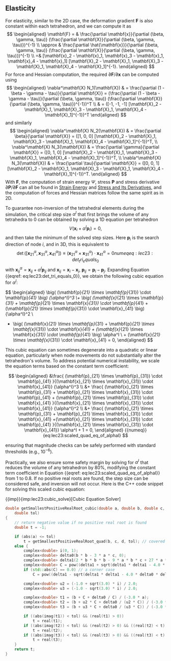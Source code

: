 ## Elasticity

For elasticity, similar to the 2D case, the deformation gradient $\mathbf{F}$ is also constant within each tetrahedron, and we can compute it as
$$
\begin{aligned}
    \mathbf{F} = & \frac{\partial \mathbf{x}}{\partial (\beta, \gamma, \tau)} (\frac{\partial \mathbf{X}}{\partial (\beta, \gamma, \tau)})^{-1} 
    \\
    \approx & \frac{\partial \hat{\mathbf{x}}}{\partial (\beta, \gamma, \tau)} (\frac{\partial \mathbf{X}}{\partial (\beta, \gamma, \tau)})^{-1} \\
    =& [\mathbf{x}_2 - \mathbf{x}_1, \mathbf{x}_3 - \mathbf{x}_1, \mathbf{x}_4 - \mathbf{x}_1] [\mathbf{X}_2 - \mathbf{X}_1, \mathbf{X}_3 - \mathbf{X}_1, \mathbf{X}_4 - \mathbf{X}_1]^{-1}.
\end{aligned}
$$
For force and Hessian computation, the required $\partial \mathbf{F} / \partial \mathbf{x}$ can be computed using
$$
\begin{aligned}
    \nabla^\mathbf{X} N_1(\mathbf{X}) & = \frac{\partial (1 - \beta - \gamma - \tau)}{\partial \mathbf{X}} = (\frac{\partial (1 - \beta - \gamma - \tau)}{\partial (\beta, \gamma, \tau)} (\frac{\partial \mathbf{X}}{\partial (\beta, \gamma, \tau)})^{-1})^T \\
    & = ([-1, -1, -1] [\mathbf{X}_2 - \mathbf{X}_1, \mathbf{X}_3 - \mathbf{X}_1, \mathbf{X}_4 - \mathbf{X}_1]^{-1})^T
\end{aligned}
$$
and similarly
$$
    \begin{aligned}
        \nabla^\mathbf{X} N_2(\mathbf{X}) & = \frac{\partial \beta}{\partial \mathbf{X}} = ([1, 0, 0] [\mathbf{X}_2 - \mathbf{X}_1, \mathbf{X}_3 - \mathbf{X}_1, \mathbf{X}_4 - \mathbf{X}_1]^{-1})^T,
        \\
        \nabla^\mathbf{X} N_3(\mathbf{X}) & = \frac{\partial \gamma}{\partial \mathbf{X}} = ([0, 1, 0] [\mathbf{X}_2 - \mathbf{X}_1, \mathbf{X}_3 - \mathbf{X}_1, \mathbf{X}_4 - \mathbf{X}_1]^{-1})^T,
        \\
        \nabla^\mathbf{X} N_3(\mathbf{X}) & = \frac{\partial \tau}{\partial \mathbf{X}} = ([0, 0, 1] [\mathbf{X}_2 - \mathbf{X}_1, \mathbf{X}_3 - \mathbf{X}_1, \mathbf{X}_4 - \mathbf{X}_1]^{-1})^T.
    \end{aligned}
$$
With $\mathbf{F}$, the computation of strain energy $\Psi$, stress $\mathbf{P}$ and stress derivative $\partial \mathbf{P}/\partial \mathbf{F}$ can all be found in [Strain Energy](./lec13-strain_energy.md) and [Stress and Its Derivatives](./lec14-stress_and_derivatives.md), and the computation of forces and Hessian matrices follow the same spirit as in 2D.

To guarantee non-inversion of the tetrahedral elements during the simulation, the critical step size $\alpha^{I}$ that first brings the volume of any tetrahedra to $0$ can be obtained by solving a 1D equation per tetrahedron
$$
    V({\mathbf{x}_i + \alpha^I \mathbf{p}_i}) = 0,
$$
and then take the minimum of the solved step sizes.
Here $\mathbf{p}_i$ is the search direction of node $i$, and in 3D, this is equivalent to
$$
    \det([\mathbf{x}^\alpha_{21}, \mathbf{x}^\alpha_{31}, \mathbf{x}^\alpha_{41}]) \equiv (\mathbf{x}^\alpha_{21} \times \mathbf{x}^\alpha_{31}) \cdot \mathbf{x}^\alpha_{41} = 0
    {{numeq}}{eq:lec23:det_tri_equals_0}
$$
with $\mathbf{x}^\alpha_{ij} = \mathbf{x}_{ij} + \alpha^I \mathbf{p}_{ij}$ and $\mathbf{x}_{ij} = \mathbf{x}_i - \mathbf{x}_j$, $\mathbf{p}_{ij} = \mathbf{p}_i - \mathbf{p}_j$. Expanding Equation {{eqref: eq:lec23:det_tri_equals_0}}, we obtain the following cubic equation for $\alpha^I$:

$$
\begin{aligned}
\big( (\mathbf{p}_{21} \times \mathbf{p}_{31}) \cdot \mathbf{p}_{41} \big) {\alpha^I}^3  \\+ \big( (\mathbf{x}_{21} \times \mathbf{p}_{31} + \mathbf{p}_{21} \times \mathbf{x}_{31}) \cdot \mathbf{p}_{41} + (\mathbf{p}_{21} \times \mathbf{p}_{31}) \cdot \mathbf{x}_{41} \big) {\alpha^I}^2 \\
+ \big( (\mathbf{x}_{21} \times \mathbf{p}_{31} + \mathbf{p}_{21} \times \mathbf{x}_{31}) \cdot \mathbf{x}_{41} + (\mathbf{x}_{21} \times \mathbf{x}_{31}) \cdot \mathbf{p}_{41} \big) \alpha^I \\ + (\mathbf{x}_{21} \times \mathbf{x}_{31}) \cdot \mathbf{x}_{41} = 0,
\end{aligned}
$$

This cubic equation can sometimes degenerate into a quadratic or linear equation, particularly when node movements do not substantially alter the tetrahedron's volume. To address potential numerical instability, we scale the equation terms based on the constant term coefficient:

$$
\begin{aligned}
&\frac{ (\mathbf{p}_{21} \times \mathbf{p}_{31}) \cdot \mathbf{p}_{41} }{(\mathbf{x}_{21} \times \mathbf{x}_{31}) \cdot \mathbf{x}_{41}} {\alpha^I}^3 \\ &+ \frac{ (\mathbf{x}_{21} \times \mathbf{p}_{31} + \mathbf{p}_{21} \times \mathbf{x}_{31}) \cdot \mathbf{p}_{41} + (\mathbf{p}_{21} \times \mathbf{p}_{31}) \cdot \mathbf{x}_{41} }{(\mathbf{x}_{21} \times \mathbf{x}_{31}) \cdot \mathbf{x}_{41}} {\alpha^I}^2 \\
&+ \frac{ (\mathbf{x}_{21} \times \mathbf{p}_{31} + \mathbf{p}_{21} \times \mathbf{x}_{31}) \cdot \mathbf{x}_{41} +(\mathbf{x}_{21} \times \mathbf{x}_{31}) \cdot \mathbf{p}_{41} }{(\mathbf{x}_{21} \times \mathbf{x}_{31}) \cdot \mathbf{x}_{41}} \alpha^I + 1 = 0,
\end{aligned}
{{numeq}}{eq:lec23:scaled_quad_eq_of_alphaI}
$$

ensuring that magnitude checks can be safely performed with standard thresholds (e.g., $10^{-6}$).

Practically, we also ensure some safety margin by solving for $\alpha^I$ that reduces the volume of any tetrahedron by 80%, modifying the constant term coefficient in Equation {{eqref: eq:lec23:scaled_quad_eq_of_alphaI}} from $1$ to $0.8$. If no positive real roots are found, the step size can be considered safe, and inversion will not occur. Here is the C++ code snippet for solving this scaled cubic equation:

{{imp}}{imp:lec23:cubic_solve}[Cubic Equation Solver]
```c++
double getSmallestPositiveRealRoot_cubic(double a, double b, double c, double d,
    double tol)
{
    // return negative value if no positive real root is found
    double t = -1;

    if (abs(a) <= tol)
        t = getSmallestPositiveRealRoot_quad(b, c, d, tol); // covered in the 2D case
    else {
        complex<double> i(0, 1);
        complex<double> delta0(b * b - 3 * a * c, 0);
        complex<double> delta1(2 * b * b * b - 9 * a * b * c + 27 * a * a * d, 0);
        complex<double> C = pow((delta1 + sqrt(delta1 * delta1 - 4.0 * delta0 * delta0 * delta0)) / 2.0, 1.0 / 3.0);
        if (std::abs(C) == 0.0) // a corner case
            C = pow((delta1 - sqrt(delta1 * delta1 - 4.0 * delta0 * delta0 * delta0)) / 2.0, 1.0 / 3.0);

        complex<double> u2 = (-1.0 + sqrt(3.0) * i) / 2.0;
        complex<double> u3 = (-1.0 - sqrt(3.0) * i) / 2.0;

        complex<double> t1 = (b + C + delta0 / C) / (-3.0 * a);
        complex<double> t2 = (b + u2 * C + delta0 / (u2 * C)) / (-3.0 * a);
        complex<double> t3 = (b + u3 * C + delta0 / (u3 * C)) / (-3.0 * a);

        if ((abs(imag(t1)) < tol) && (real(t1) > 0))
            t = real(t1);
        if ((abs(imag(t2)) < tol) && (real(t2) > 0) && ((real(t2) < t) || (t < 0)))
            t = real(t2);
        if ((abs(imag(t3)) < tol) && (real(t3) > 0) && ((real(t3) < t) || (t < 0)))
            t = real(t3);
    }
    return t;
}
```